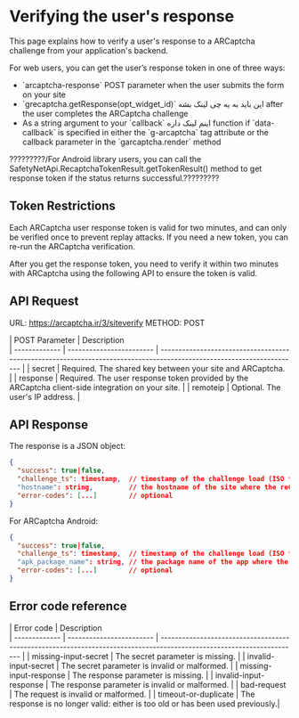 
# Verifying the user's response 

This page explains how to verify a user's response to a ARCaptcha challenge from your application's backend.

For web users, you can get the user’s response token in one of three ways:
<ul>
<li> `arcaptcha-response` POST parameter when the user submits the form on your site </li>
<li> `grecaptcha.getResponse(opt_widget_id)`  این باید به یه چی لینک بشه after the user completes the ARCaptcha challenge </li>
<li> As a string argument to your `callback` اینم لینک داره function if `data-callback` is specified in either the `g-arcaptcha` tag attribute or the callback parameter in the `garcaptcha.render` method </li>
</ul>

?????????/For Android library users, you can call the SafetyNetApi.RecaptchaTokenResult.getTokenResult() method to get response token if the status returns successful.?????????

## Token Restrictions
Each ARCaptcha user response token is valid for two minutes, and can only be verified once to prevent replay attacks. If you need a new token, you can re-run the ARCaptcha verification.

After you get the response token, you need to verify it within two minutes with ARCaptcha using the following API to ensure the token is valid.

## API Request

URL: https://arcaptcha.ir/3/siteverify METHOD: POST

| POST Parameter    | Description                                                                                           
| ------------- | ------------------------ | --------------------------------------------------------------------------------------------------------------------- |
| secret | Required. The shared key between your site and ARCaptcha. |
| response  | 	Required. The user response token provided by the ARCaptcha client-side integration on your site. |
| remoteip | Optional. The user's IP address. |

## API Response
The response is a JSON object:

```json
{
  "success": true|false,
  "challenge_ts": timestamp,  // timestamp of the challenge load (ISO format yyyy-MM-dd'T'HH:mm:ssZZ)
  "hostname": string,         // the hostname of the site where the reCAPTCHA was solved
  "error-codes": [...]        // optional
}
```

For ARCaptcha Android:

```json
{
  "success": true|false,
  "challenge_ts": timestamp,  // timestamp of the challenge load (ISO format yyyy-MM-dd'T'HH:mm:ssZZ)
  "apk_package_name": string, // the package name of the app where the reCAPTCHA was solved
  "error-codes": [...]        // optional
}

```

## Error code reference

| Error code  | 	Description                                                                                          
| ------------- | ------------------------ | --------------------------------------------------------------------------------------------------------------------- |
| missing-input-secret | The secret parameter is missing. |
| invalid-input-secret  | The secret parameter is invalid or malformed. |
| missing-input-response | The response parameter is missing. |
| invalid-input-response | The response parameter is invalid or malformed. |
| bad-request | The request is invalid or malformed. |
| timeout-or-duplicate | The response is no longer valid: either is too old or has been used previously.|




